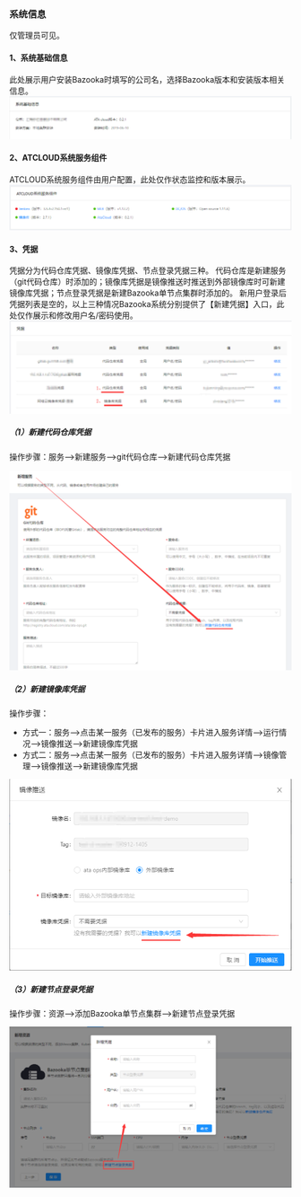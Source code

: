 ### 系统信息
仅管理员可见。

#### 1、系统基础信息
此处展示用户安装Bazooka时填写的公司名，选择Bazooka版本和安装版本相关信息。
![](/assets/系统-基础信息.png)

#### 2、ATCLOUD系统服务组件
ATCLOUD系统服务组件由用户配置，此处仅作状态监控和版本展示。
![](/assets/系统-ATCLOUD系统服务组件.png)

#### 3、凭据
凭据分为代码仓库凭据、镜像库凭据、节点登录凭据三种。
代码仓库是新建服务（git代码仓库）时添加的；镜像库凭据是镜像推送时推送到外部镜像库时可新建镜像库凭据；节点登录凭据是新建Bazooka单节点集群时添加的。
新用户登录后凭据列表是空的，以上三种情况Bazooka系统分别提供了【新建凭据】入口，此处仅作展示和修改用户名/密码使用。
![](/assets/系统-凭据.png)

##### （1）新建代码仓库凭据
操作步骤：服务-->新建服务-->git代码仓库-->新建代码仓库凭据

![](/assets/新建代码仓库凭据.png)

##### （2）新建镜像库凭据
操作步骤：
- 方式一：服务-->点击某一服务（已发布的服务）卡片进入服务详情-->运行情况-->镜像推送-->新建镜像库凭据
- 方式二：服务-->点击某一服务（已发布的服务）卡片进入服务详情-->镜像管理-->镜像推送-->新建镜像库凭据

![](/assets/新建镜像库凭据.png)

##### （3）新建节点登录凭据
操作步骤：资源-->添加Bazooka单节点集群-->新建节点登录凭据

![](/assets/新建节点登录凭据.png)


